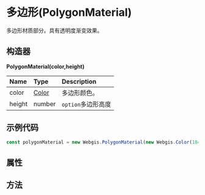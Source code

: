 # 多边形(PolygonMaterial)

多边形材质部分。具有透明度渐变效果。

## 构造器

**PolygonMaterial(color,height)**

| Name   | Type                      | Description        |
| :----- | :------------------------ | :----------------- |
| color  | [Color](../math/Color.md) | 多边形颜色。       |
| height | number                    | `option`多边形高度 |

## 示例代码

```javascript
const polygonMaterial = new Webgis.PolygonMaterial(new Webgis.Color(184, 189, 51,0.5),50); 
```

## 属性



## 方法

